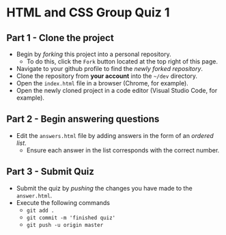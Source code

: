 # HTML and CSS Group Quiz 1

## Part 1 - Clone the project
* Begin by _forking_ this project into a personal repository.
   * To do this, click the `Fork` button located at the top right of this page.
* Navigate to your github profile to find the _newly forked repository_.
* Clone the repository from **your account** into the `~/dev` directory.
* Open the `index.html` file in a browser (Chrome, for example).
* Open the newly cloned project in a code editor (Visual Studio Code, for example).

## Part 2 - Begin answering questions
* Edit the `answers.html` file by adding answers in the form of an _ordered list_.
    * Ensure each answer in the list corresponds with the correct number.

## Part 3 - Submit Quiz
* Submit the quiz by _pushing_ the changes you have made to the `answer.html`.
* Execute the following commands
    * `git add .`
    * `git commit -m 'finished quiz'`
    * `git push -u origin master`